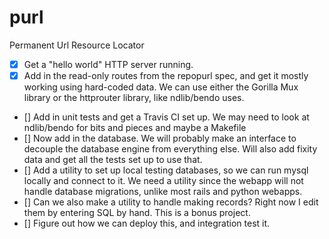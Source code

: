 # purl
Permanent Url Resource Locator

- [x] Get a "hello world" HTTP server running.
- [x] Add in the read-only routes from the repopurl spec, and get it mostly working using hard-coded data. We can use either the Gorilla Mux library or the httprouter library, like ndlib/bendo uses.
- [] Add in unit tests and get a Travis CI set up. We may need to look at ndlib/bendo for bits and pieces and maybe a Makefile
- [] Now add in the database. We will probably make an interface to decouple the database engine from everything else. Will also add fixity data and get all the tests set up to use that.
- [] Add a utility to set up local testing databases, so we can run mysql locally and connect to it. We need a utility since the webapp will not handle database migrations, unlike most rails and python webapps.
- [] Can we also make a utility to handle making records? Right now I edit them by entering SQL by hand. This is a bonus project.
- [] Figure out how we can deploy this, and integration test it.
